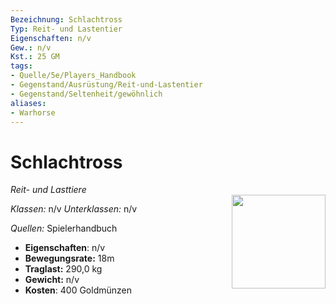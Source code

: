 ```yaml
---
Bezeichnung: Schlachtross
Typ: Reit- und Lastentier
Eigenschaften: n/v
Gew.: n/v
Kst.: 25 GM
tags:
- Quelle/5e/Players_Handbook
- Gegenstand/Ausrüstung/Reit-und-Lastentier
- Gegenstand/Seltenheit/gewöhnlich
aliases:
- Warhorse
---
```

# Schlachtross
*Reit- und Lasttiere*  
<img src="Symbolik/Gegenstände.webp" align="right" width="150">

_Klassen:_ n/v 
_Unterklassen:_  n/v

_Quellen:_ Spielerhandbuch

- **Eigenschaften**: n/v
- **Bewegungsrate:** 18m
- **Traglast:** 290,0 kg
- **Gewicht:** n/v
- **Kosten**: 400 Goldmünzen